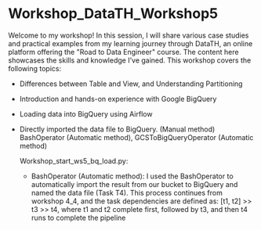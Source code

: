 # Workshop_DataTH_Workshop5
Welcome to my workshop! In this session, I will share various case studies and practical examples from my learning journey through DataTH, an online platform offering the "Road to Data Engineer" course. The content here showcases the skills and knowledge I’ve gained. This workshop covers the following topics:
   
   - Differences between Table and View, and Understanding Partitioning
   - Introduction and hands-on experience with Google BigQuery
   - Loading data into BigQuery using Airflow
   - Directly imported the data file to BigQuery. (Manual method)
     BashOperator (Automatic method), GCSToBigQueryOperator (Automatic method)

     Workshop_start_ws5_bq_load.py:
      - BashOperator (Automatic method): I used the BashOperator to automatically import the result from our bucket to BigQuery and named the data file (Task T4). 
        This process continues from workshop 4_4, and the task dependencies are defined as:
        [t1, t2] >> t3 >> t4, where t1 and t2 complete first, followed by t3, and then t4 runs to complete the pipeline
         
   
